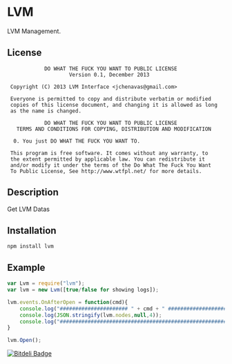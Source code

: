 # LVM

LVM Management.

## License

```
            DO WHAT THE FUCK YOU WANT TO PUBLIC LICENSE
                    Version 0.1, December 2013

 Copyright (C) 2013 LVM Interface <jchenavas@gmail.com>

 Everyone is permitted to copy and distribute verbatim or modified
 copies of this license document, and changing it is allowed as long
 as the name is changed.

            DO WHAT THE FUCK YOU WANT TO PUBLIC LICENSE
   TERMS AND CONDITIONS FOR COPYING, DISTRIBUTION AND MODIFICATION

  0. You just DO WHAT THE FUCK YOU WANT TO.
```

```
 This program is free software. It comes without any warranty, to
 the extent permitted by applicable law. You can redistribute it
 and/or modify it under the terms of the Do What The Fuck You Want
 To Public License, See http://www.wtfpl.net/ for more details.
```

## Description

Get LVM Datas

## Installation
```
npm install lvm
```

## Example
```js
var Lvm = require("lvm");
var lvm = new Lvm([true/false for showing logs]);

lvm.events.OnAfterOpen = function(cmd){	
	console.log("###################### " + cmd + " ###########################");
	console.log(JSON.stringify(lvm.nodes,null,4));
	console.log("######################################################################");
}

lvm.Open();
```
[![Bitdeli Badge](https://d2weczhvl823v0.cloudfront.net/djoulz22/lvm/trend.png)](https://bitdeli.com/free "Bitdeli Badge")
